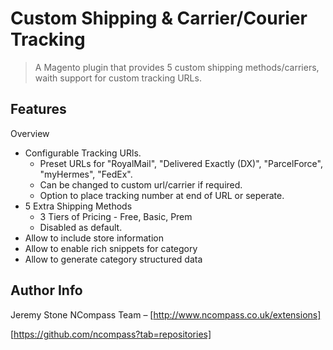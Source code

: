 # Custom Shipping & Carrier/Courier Tracking
>A Magento plugin that provides 5 custom shipping methods/carriers, waith support for custom tracking URLs.

## Features
   Overview

* Configurable Tracking URls.
  * Preset URLs for "RoyalMail", "Delivered Exactly (DX)", "ParcelForce", "myHermes", "FedEx".
  * Can be changed to custom url/carrier if required.
  * Option to place tracking number at end of URL or seperate.
* 5 Extra Shipping Methods
  * 3 Tiers of Pricing - Free, Basic, Prem
  * Disabled as default.
* Allow to include store information
* Allow to enable rich snippets for category
* Allow to generate category structured data


## Author Info

Jeremy Stone
NCompass Team – [http://www.ncompass.co.uk/extensions]

[https://github.com/ncompass?tab=repositories]
